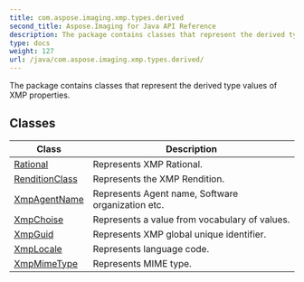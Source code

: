 ```yaml
---
title: com.aspose.imaging.xmp.types.derived
second_title: Aspose.Imaging for Java API Reference
description: The package contains classes that represent the derived type values of XMP properties.
type: docs
weight: 127
url: /java/com.aspose.imaging.xmp.types.derived/
---
```


The package contains classes that represent the derived type values of XMP properties.


## Classes

| Class | Description |
| --- | --- |
| [Rational](../com.aspose.imaging.xmp.types.derived/rational) | Represents XMP Rational. |
| [RenditionClass](../com.aspose.imaging.xmp.types.derived/renditionclass) | Represents the XMP Rendition. |
| [XmpAgentName](../com.aspose.imaging.xmp.types.derived/xmpagentname) | Represents Agent name, Software organization etc. |
| [XmpChoise<T>](../com.aspose.imaging.xmp.types.derived/xmpchoise) | Represents a value from vocabulary of values. |
| [XmpGuid](../com.aspose.imaging.xmp.types.derived/xmpguid) | Represents XMP global unique identifier. |
| [XmpLocale](../com.aspose.imaging.xmp.types.derived/xmplocale) | Represents language code. |
| [XmpMimeType](../com.aspose.imaging.xmp.types.derived/xmpmimetype) | Represents MIME type. |

